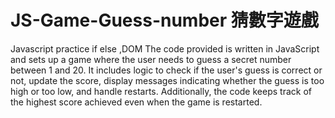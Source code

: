 # JS-Game-Guess-number 猜數字遊戲
Javascript practice if else ,DOM 
The code provided is written in JavaScript and 
sets up a game where the user needs to guess a secret number between 1 and 20. 
It includes logic to check if the user's guess is correct or not, 
update the score, display messages indicating whether the guess is too high or too low, 
and handle restarts. 
Additionally, the code keeps track of the highest score achieved even when the game is restarted.
